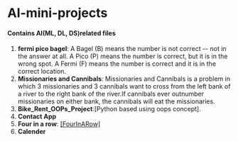 # AI-mini-projects
#### Contains AI(ML, DL, DS)related files
1. **fermi pico bagel**: A Bagel (B) means the number is not correct -- not in the answer at all. A Pico (P) means the number is correct, but it is in the wrong spot. A Fermi (F) means the number is correct and it is in the correct location.
2. **Missionaries and Cannibals**: Missionaries and Cannibals is a problem in which 3 missionaries and 3 cannibals want to cross from the left bank of a river to the right bank of the river.If cannibals ever outnumber missionaries on either bank, the cannibals will eat the missionaries.
3. **Bike_Rent_OOPs_Project**:[Python based using oops concept].
4. **Contact App**
5. **Four in a row**: <a href="https://github.com/SanyamSwami123/AI-mini-projects/blob/main/four_in_a_row.ipynb" target="_blank">[FourInARow]</a>
6. **Calender**

